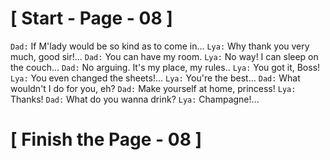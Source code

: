 #						     [ Start - Page - 08 ]
`Dad:` If M'lady would be so kind as to come in...
`Lya:` Why thank you very much, good sir!...
`Dad:` You can have my room.
`Lya:` No way! I can sleep on the couch...
`Dad:` No arguing. It's my place, my rules..
`Lya:` You got it, Boss!
`Lya:` You even changed the sheets!...
`Lya:` You're the best...
`Dad:` What wouldn't I do for you, eh?
`Dad:` Make yourself at home, princess!
`Lya:` Thanks!
`Dad:` What do you wanna drink?
`Lya:` Champagne!...


#   				         [ Finish the Page - 08  ] 
